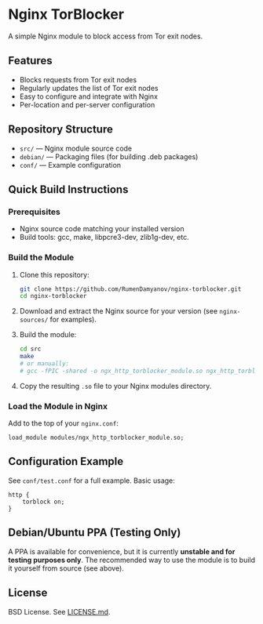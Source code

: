 # Nginx TorBlocker

A simple Nginx module to block access from Tor exit nodes.

## Features

- Blocks requests from Tor exit nodes
- Regularly updates the list of Tor exit nodes
- Easy to configure and integrate with Nginx
- Per-location and per-server configuration

## Repository Structure

- `src/` — Nginx module source code
- `debian/` — Packaging files (for building .deb packages)
- `conf/` — Example configuration

## Quick Build Instructions

### Prerequisites

- Nginx source code matching your installed version
- Build tools: gcc, make, libpcre3-dev, zlib1g-dev, etc.

### Build the Module

1. Clone this repository:

   ```sh
   git clone https://github.com/RumenDamyanov/nginx-torblocker.git
   cd nginx-torblocker
   ```

2. Download and extract the Nginx source for your version (see `nginx-sources/` for examples).

3. Build the module:

   ```sh
   cd src
   make
   # or manually:
   # gcc -fPIC -shared -o ngx_http_torblocker_module.so ngx_http_torblocker_module.c ...
   ```

4. Copy the resulting `.so` file to your Nginx modules directory.

### Load the Module in Nginx

Add to the top of your `nginx.conf`:

```nginx
load_module modules/ngx_http_torblocker_module.so;
```

## Configuration Example

See `conf/test.conf` for a full example. Basic usage:

```nginx
http {
    torblock on;
}
```

## Debian/Ubuntu PPA (Testing Only)

A PPA is available for convenience, but it is currently **unstable and for testing purposes only**. The recommended way to use the module is to build it yourself from source (see above).

## License

BSD License. See [LICENSE.md](LICENSE.md).
